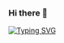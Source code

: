 ### Hi there 👋

<!--
**NHPT/NHPT** is a ✨ _special_ ✨ repository because its `README.md` (this file) appears on your GitHub profile.

Here are some ideas to get you started:

- 🔭 I’m currently working on ...
- 🌱 I’m currently learning ...
- 👯 I’m looking to collaborate on ...
- 🤔 I’m looking for help with ...
- 💬 Ask me about ...
- 📫 How to reach me: ...
- 😄 Pronouns: ...
- ⚡ Fun fact: ...
-->
[![Typing SVG](https://readme-typing-svg.herokuapp.com?size=30&color=00FF00&background=000000&center=%E9%94%99%E8%AF%AF%E7%9A%84&vCenter=%E7%9C%9F%E7%9A%84&width=900&height=40&lines=root%40nhpt+%23+whoami)](https://git.io/typing-svg)
